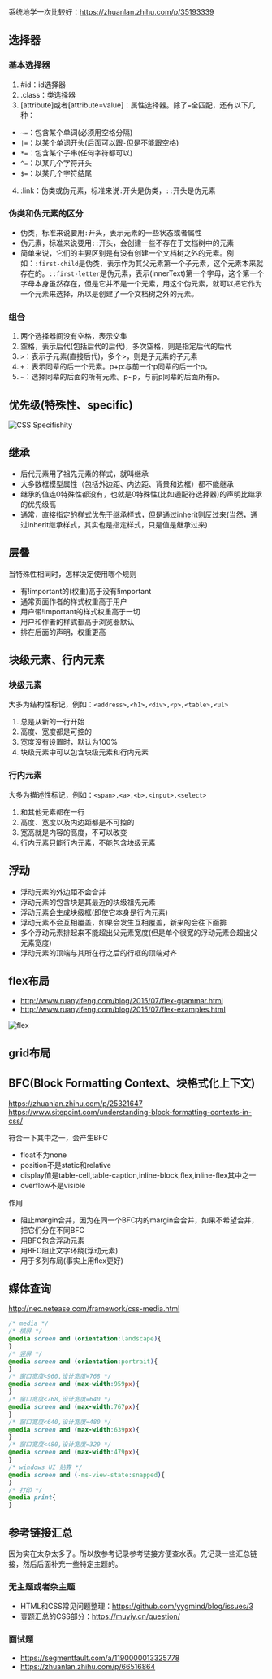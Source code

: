 系统地学一次比较好：https://zhuanlan.zhihu.com/p/35193339

## 选择器

### 基本选择器
1. #id：id选择器
2. .class：类选择器
3. [attribute]或者[attribute=value]：属性选择器。除了`=`全匹配，还有以下几种：
  * `~=`：包含某个单词(必须用空格分隔)
  * `|=`：以某个单词开头(后面可以跟`-`但是不能跟空格)
  * `*=`：包含某个子串(任何字符都可以)
  * `^=`：以某几个字符开头
  * `$=`：以某几个字符结尾
4. :link：伪类或伪元素，标准来说`:`开头是伪类，`::`开头是伪元素

### 伪类和伪元素的区分
* 伪类，标准来说要用`:`开头，表示元素的一些状态或者属性
* 伪元素，标准来说要用`::`开头，会创建一些不存在于文档树中的元素
* 简单来说，它们的主要区别是有没有创建一个文档树之外的元素。例如：`:first-child`是伪类，表示作为其父元素第一个子元素，这个元素本来就存在的。`::first-letter`是伪元素，表示(innerText)第一个字母，这个第一个字母本身虽然存在，但是它并不是一个元素，用这个伪元素，就可以把它作为一个元素来选择，所以是创建了一个文档树之外的元素。

### 组合
1. 两个选择器间没有空格，表示交集
2. 空格，表示后代(包括后代的后代)，多次空格，则是指定后代的后代
3. `>`：表示子元素(直接后代)，多个>，则是子元素的子元素
4. `+`：表示同辈的后一个元素。p+p:与前一个p同辈的后一个p。
5. `~`：选择同辈的后面的所有元素。p~p，与前p同辈的后面所有p。

## 优先级(特殊性、specific)
![CSS Specifishity](https://raw.githubusercontent.com/BoatingZeng/NewNote/master/img/css_specifishity.png)

## 继承
* 后代元素用了祖先元素的样式，就叫继承
* 大多数框模型属性（包括外边距、内边距、背景和边框）都不能继承
* 继承的值连0特殊性都没有，也就是0特殊性(比如通配符选择器)的声明比继承的优先级高
* 通常，直接指定的样式优先于继承样式，但是通过inherit则反过来(当然，通过inherit继承样式，其实也是指定样式，只是值是继承过来)

## 层叠
当特殊性相同时，怎样决定使用哪个规则

* 有!important的(权重)高于没有!important
* 通常页面作者的样式权重高于用户
* 用户带!important的样式权重高于一切
* 用户和作者的样式都高于浏览器默认
* 排在后面的声明，权重更高

## 块级元素、行内元素

### 块级元素
大多为结构性标记，例如：`<address>,<h1>,<div>,<p>,<table>,<ul>`

1. 总是从新的一行开始
2. 高度、宽度都是可控的
3. 宽度没有设置时，默认为100%
4. 块级元素中可以包含块级元素和行内元素

### 行内元素
大多为描述性标记，例如：`<span>,<a>,<b>,<input>,<select>`

1. 和其他元素都在一行
2. 高度、宽度以及内边距都是不可控的
3. 宽高就是内容的高度，不可以改变
4. 行内元素只能行内元素，不能包含块级元素

## 浮动
* 浮动元素的外边距不会合并
* 浮动元素的包含块是其最近的块级祖先元素
* 浮动元素会生成块级框(即使它本身是行内元素)
* 浮动元素不会互相覆盖，如果会发生互相覆盖，新来的会往下面排
* 多个浮动元素排起来不能超出父元素宽度(但是单个很宽的浮动元素会超出父元素宽度)
* 浮动元素的顶端与其所在行之后的行框的顶端对齐

## flex布局
* http://www.ruanyifeng.com/blog/2015/07/flex-grammar.html
* http://www.ruanyifeng.com/blog/2015/07/flex-examples.html

![flex](https://raw.githubusercontent.com/BoatingZeng/NewNote/master/img/flex.png)

## grid布局

## BFC(Block Formatting Context、块格式化上下文)
https://zhuanlan.zhihu.com/p/25321647
https://www.sitepoint.com/understanding-block-formatting-contexts-in-css/

符合一下其中之一，会产生BFC

* float不为none
* position不是static和relative
* display值是table-cell,table-caption,inline-block,flex,inline-flex其中之一
* overflow不是visible

作用

* 阻止margin合并，因为在同一个BFC内的margin会合并，如果不希望合并，把它们分在不同BFC
* 用BFC包含浮动元素
* 用BFC阻止文字环绕(浮动元素)
* 用于多列布局(事实上用flex更好)

## 媒体查询
http://nec.netease.com/framework/css-media.html
```css
/* media */
/* 横屏 */
@media screen and (orientation:landscape){
}
/* 竖屏 */
@media screen and (orientation:portrait){
}
/* 窗口宽度<960,设计宽度=768 */
@media screen and (max-width:959px){
}
/* 窗口宽度<768,设计宽度=640 */
@media screen and (max-width:767px){
}
/* 窗口宽度<640,设计宽度=480 */
@media screen and (max-width:639px){
}
/* 窗口宽度<480,设计宽度=320 */
@media screen and (max-width:479px){
}
/* windows UI 贴靠 */
@media screen and (-ms-view-state:snapped){
}
/* 打印 */
@media print{
}
```

## 参考链接汇总
因为实在太杂太多了。所以放参考记录参考链接方便查水表。先记录一些汇总链接，然后后面补充一些特定主题的。

### 无主题或者杂主题
* HTML和CSS常见问题整理：https://github.com/yygmind/blog/issues/3
* 壹题汇总的CSS部分：https://muyiy.cn/question/

### 面试题
* https://segmentfault.com/a/1190000013325778
* https://zhuanlan.zhihu.com/p/66516864